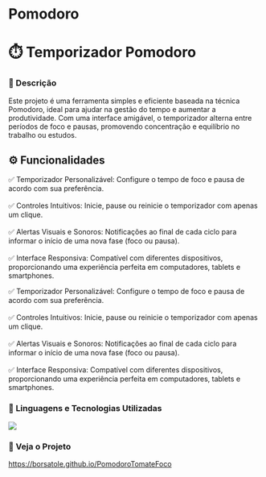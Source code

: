 # Pomodoro

# ⏱️ Temporizador Pomodoro

### 💬 Descrição

<p>Este projeto é uma ferramenta simples e eficiente baseada na técnica Pomodoro, ideal para ajudar na gestão do tempo e aumentar a produtividade. Com uma interface amigável, o temporizador alterna entre períodos de foco e pausas, promovendo concentração e equilíbrio no trabalho ou estudos.</p>

## ⚙️ Funcionalidades

<p>✅ Temporizador Personalizável: Configure o tempo de foco e pausa de acordo com sua preferência. <br/><br/>✅ Controles Intuitivos: Inicie, pause ou reinicie o temporizador com apenas um clique. <br/><br/>✅ Alertas Visuais e Sonoros: Notificações ao final de cada ciclo para informar o início de uma nova fase (foco ou pausa). <br/><br/>✅ Interface Responsiva: Compatível com diferentes dispositivos, proporcionando uma experiência perfeita em computadores, tablets e smartphones. </p><p>✅ Temporizador Personalizável: Configure o tempo de foco e pausa de acordo com sua preferência. <br/><br/>✅ Controles Intuitivos: Inicie, pause ou reinicie o temporizador com apenas um clique. <br/><br/>✅ Alertas Visuais e Sonoros: Notificações ao final de cada ciclo para informar o início de uma nova fase (foco ou pausa). <br/><br/>✅ Interface Responsiva: Compatível com diferentes dispositivos, proporcionando uma experiência perfeita em computadores, tablets e smartphones. </p>

### 🤖 Linguagens e Tecnologias Utilizadas

<p align="left">
  <a href="https://skillicons.dev">
    <img src="https://skillicons.dev/icons?i=git,html,css,javascript" />
  </a>
</p>

### 🔗 Veja o Projeto
https://borsatole.github.io/PomodoroTomateFoco

 
 

